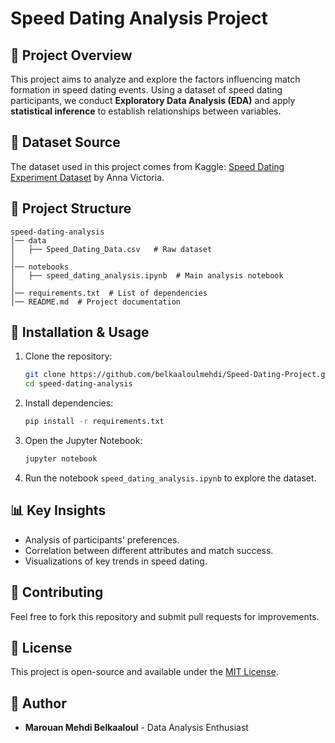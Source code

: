 # Speed Dating Analysis Project

## 📌 Project Overview
This project aims to analyze and explore the factors influencing match formation in speed dating events. Using a dataset of speed dating participants, we conduct **Exploratory Data Analysis (EDA)** and apply **statistical inference** to establish relationships between variables.

## 📜 Dataset Source
The dataset used in this project comes from Kaggle: [Speed Dating Experiment Dataset](https://www.kaggle.com/datasets/annavictoria/speed-dating-experiment) by Anna Victoria.

## 📂 Project Structure
```
speed-dating-analysis
│── data
│   ├── Speed_Dating_Data.csv   # Raw dataset
│
│── notebooks
│   ├── speed_dating_analysis.ipynb  # Main analysis notebook
│
│── requirements.txt  # List of dependencies
│── README.md  # Project documentation
```

## 🔧 Installation & Usage
1. Clone the repository:
   ```bash
   git clone https://github.com/belkaaloulmehdi/Speed-Dating-Project.git
   cd speed-dating-analysis
   ```
2. Install dependencies:
   ```bash
   pip install -r requirements.txt
   ```
3. Open the Jupyter Notebook:
   ```bash
   jupyter notebook
   ```
4. Run the notebook `speed_dating_analysis.ipynb` to explore the dataset.

## 📊 Key Insights
- Analysis of participants' preferences.
- Correlation between different attributes and match success.
- Visualizations of key trends in speed dating.

## 🤝 Contributing
Feel free to fork this repository and submit pull requests for improvements.

## 📜 License
This project is open-source and available under the [MIT License](LICENSE).

## 📌 Author
- **Marouan Mehdi Belkaaloul** - Data Analysis Enthusiast
